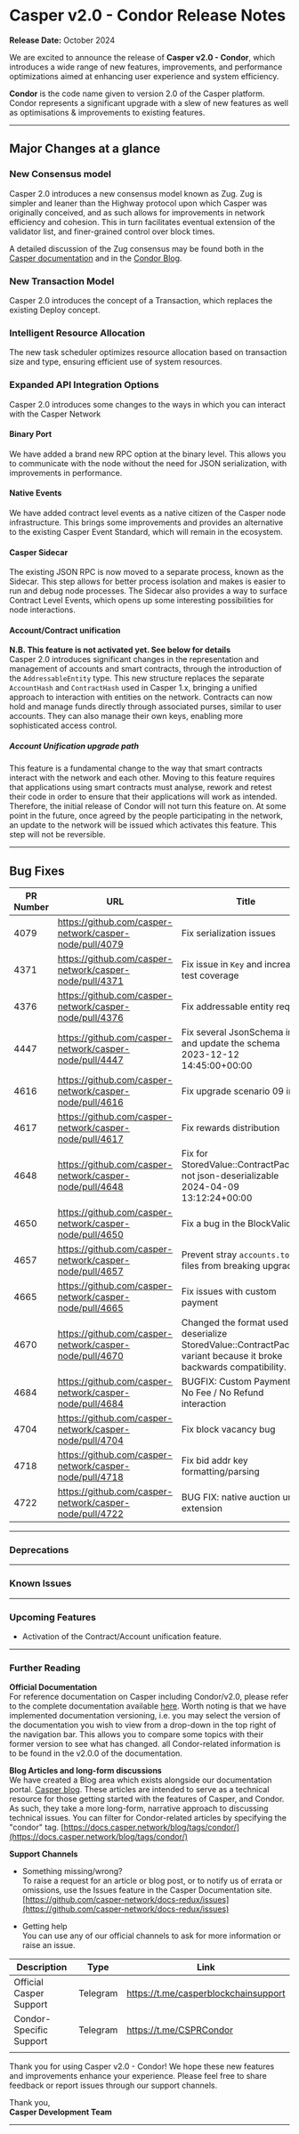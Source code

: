 # **Casper v2.0 - Condor Release Notes**

**Release Date:** October 2024

We are excited to announce the release of **Casper v2.0 - Condor**, which introduces a wide range of new features, improvements, and performance optimizations aimed at enhancing user experience and system efficiency. 


**Condor** is the code name given to version 2.0 of the Casper platform. Condor represents a significant upgrade with a slew of new features as well as optimisations & improvements to existing features. 

---

## Major Changes at a glance

### New Consensus model
Casper 2.0 introduces a new consensus model known as Zug. Zug is simpler and leaner than the Highway protocol upon which Casper was originally conceived, and as such allows for improvements in network efficiency and cohesion. This in turn facilitates eventual extension of the validator list, and finer-grained control over block times. 

A detailed discussion of the Zug consensus may be found both in the [Casper documentation](http://docs.casper.network/) and in the [Condor Blog](http://docs.casper.network/blog). 

### New Transaction Model
Casper 2.0 introduces the concept of a Transaction, which replaces the existing Deploy concept. 

### Intelligent Resource Allocation 
The new task scheduler optimizes resource allocation based on transaction size and type, ensuring efficient use of system resources.

### Expanded API Integration Options
Casper 2.0 introduces some changes to the ways in which you can interact with the Casper Network
#### Binary Port
We have added a brand new RPC option at the binary level. This allows you to communicate with the node without the need for JSON serialization, with improvements in performance. 
#### Native Events
We have added contract level events as a native citizen of the Casper node infrastructure. This brings some improvements and provides an alternative to the existing Casper Event Standard, which will remain in the ecosystem. 
#### Casper Sidecar
The existing JSON RPC is now moved to a separate process, known as the Sidecar. This step allows for better process isolation and makes is easier to run and debug node processes. The Sidecar also provides a way to surface Contract Level Events, which opens up some interesting possibilities for node interactions.

#### Account/Contract unification 

**N.B. This feature is not activated yet. See below for details**  
Casper 2.0 introduces significant changes in the representation and management of accounts and smart contracts, through the introduction of the `AddressableEntity` type. This new structure replaces the separate `AccountHash` and `ContractHash` used in Casper 1.x, bringing a unified approach to interaction with entities on the network. Contracts can now hold and manage funds directly through associated purses, similar to user accounts. They can also manage their own keys, enabling more sophisticated access control.

##### Account Unification upgrade path
This feature is a fundamental change to the way that smart contracts interact with the network and each other. Moving to this feature requires that applications using smart contracts must analyse, rework and retest their code in order to ensure that their applications will work as intended. Therefore, the initial release of Condor will not turn this feature on. At some point in the future, once agreed by the people participating in the network, an update to the network will be issued which activates this feature. This step will not be reversible. 

---

## Bug Fixes

| PR Number | URL | Title | Date Merged | 
| ----- | ----- | ------ | ------ |
| 4079	| https://github.com/casper-network/casper-node/pull/4079 |	Fix serialization issues |				2023-06-27 12:08:17+00:00 |
| 4371	| https://github.com/casper-network/casper-node/pull/4371	| Fix issue in `Key` and increase test coverage				| 2023-10-24 15:12:53+00:00 | 
| 4376	| https://github.com/casper-network/casper-node/pull/4376	| Fix addressable entity request				| 2023-10-30 17:25:32+00:00 | 
| 4447	| https://github.com/casper-network/casper-node/pull/4447	| Fix several JsonSchema impls and update the schema				2023-12-12 14:45:00+00:00
| 4616	| https://github.com/casper-network/casper-node/pull/4616	| Fix upgrade scenario 09 in 2.0				| 2024-03-22 14:13:03+00:00 | 
| 4617	| https://github.com/casper-network/casper-node/pull/4617	| Fix rewards distribution				| 2024-04-09 16:07:30+00:00 | 
| 4648	| https://github.com/casper-network/casper-node/pull/4648	| Fix for StoredValue::ContractPackage not json-deserializable				2024-04-09 13:12:24+00:00 | 
| 4650	| https://github.com/casper-network/casper-node/pull/4650	| Fix a bug in the BlockValidator				| 2024-04-10 15:38:05+00:00 | 
| 4657	| https://github.com/casper-network/casper-node/pull/4657	| Prevent stray `accounts.toml` files from breaking upgrades				| 2024-04-25 12:42:55+00:00 | 
| 4665	| https://github.com/casper-network/casper-node/pull/4665	| Fix issues with custom payment				| 2024-04-15 14:12:07+00:00 | 
| 4670	| https://github.com/casper-network/casper-node/pull/4670	| Changed the format used to deserialize StoredValue::ContractPackage variant because it broke backwards compatibility.				| 2024-04-25 16:23:11+00:00 | 
| 4684	| https://github.com/casper-network/casper-node/pull/4684	| BUGFIX: Custom Payment / No Fee / No Refund interaction				| 2024-04-30 15:23:38+00:00 | 
| 4704	| https://github.com/casper-network/casper-node/pull/4704	| Fix block vacancy bug				| 2024-05-10 19:24:01+00:00
| 4718	| https://github.com/casper-network/casper-node/pull/4718	| Fix bid addr key formatting/parsing				| 2024-05-17 18:17:44+00:00 | 
| 4722	| https://github.com/casper-network/casper-node/pull/4722	| BUG FIX: native auction uref extension				| 2024-05-22 14:28:43+00:00 | 
  

---

### Deprecations


---

### Known Issues

---

### Upcoming Features
- Activation of the Contract/Account unification feature.

---
### Further Reading

**Official Documentation**  
For reference documentation on Casper including Condor/v2.0, please refer to the complete documentation available [here](http://docs.casper.network). Worth noting is that we have implemented documentation versioning, i.e. you may select the version of the documentation you wish to view from a drop-down in the top right of the navigation bar. This allows you to compare some topics with their former version to see what has changed. all Condor-related information is to be found in the v2.0.0 of the documentation.

**Blog Articles and long-form discussions**  
We have created a Blog area which exists alongside our documentation portal. [Casper blog](http://docs.casper.network/blog). These articles are intended to serve as a technical resource for those getting started with the features of Casper, and Condor. As such, they take a more long-form, narrative approach to discussing technical issues. You can filter for Condor-related articles by specifying the "condor" tag. [https://docs.casper.network/blog/tags/condor/](https://docs.casper.network/blog/tags/condor/)

**Support Channels**

- Something missing/wrong?   
  To raise a request for an article or blog post, or to notify us of errata or omissions, use the Issues feature in the Casper Documentation site. [https://github.com/casper-network/docs-redux/issues](https://github.com/casper-network/docs-redux/issues)

- Getting help  
  You can use any of our official channels to ask for more information or raise an issue. 

| Description | Type | Link |
| ----- | ----- | ------ |
| Official Casper Support | Telegram | https://t.me/casperblockchainsupport |
| Condor-Specific Support | Telegram | https://t.me/CSPRCondor |
|  |  |  |

Thank you for using Casper v2.0 - Condor! We hope these new features and improvements enhance your experience. Please feel free to share feedback or report issues through our support channels.

Thank you,  
**Casper Development Team**

---
